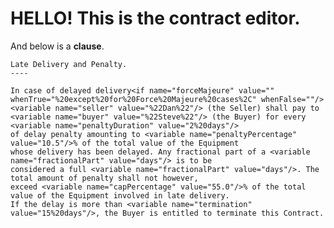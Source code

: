 # HELLO! This is the contract editor. 

And below is a **clause**.

``` <clause src="https://templates.accordproject.org/archives/latedeliveryandpenalty@0.15.0.cta" name="87721b95-7e43-4441-82c7-b4d4db207e6f">
Late Delivery and Penalty.
----

In case of delayed delivery<if name="forceMajeure" value="" whenTrue="%20except%20for%20Force%20Majeure%20cases%2C" whenFalse=""/><variable name="seller" value="%22Dan%22"/> (the Seller) shall pay to <variable name="buyer" value="%22Steve%22"/> (the Buyer) for every <variable name="penaltyDuration" value="2%20days"/>
of delay penalty amounting to <variable name="penaltyPercentage" value="10.5"/>% of the total value of the Equipment
whose delivery has been delayed. Any fractional part of a <variable name="fractionalPart" value="days"/> is to be
considered a full <variable name="fractionalPart" value="days"/>. The total amount of penalty shall not however,
exceed <variable name="capPercentage" value="55.0"/>% of the total value of the Equipment involved in late delivery.
If the delay is more than <variable name="termination" value="15%20days"/>, the Buyer is entitled to terminate this Contract.
```